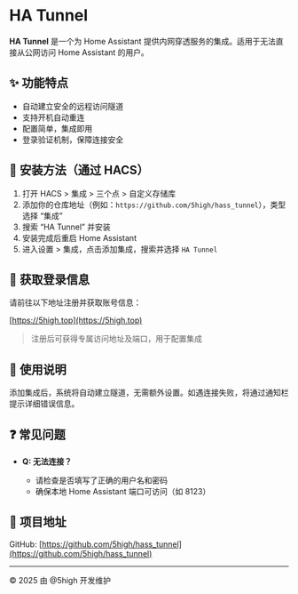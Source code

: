 # HA Tunnel

**HA Tunnel** 是一个为 Home Assistant 提供内网穿透服务的集成。适用于无法直接从公网访问 Home Assistant 的用户。

## ✨ 功能特点

- 自动建立安全的远程访问隧道
- 支持开机自动重连
- 配置简单，集成即用
- 登录验证机制，保障连接安全

## 🔧 安装方法（通过 HACS）

1. 打开 HACS > 集成 > 三个点 > 自定义存储库
2. 添加你的仓库地址（例如：`https://github.com/5high/hass_tunnel`），类型选择 “集成”
3. 搜索 “HA Tunnel” 并安装
4. 安装完成后重启 Home Assistant
5. 进入设置 > 集成，点击添加集成，搜索并选择 `HA Tunnel`

## 🧪 获取登录信息

请前往以下地址注册并获取账号信息：

[https://5high.top](https://5high.top)

> 注册后可获得专属访问地址及端口，用于配置集成

## 📘 使用说明

添加集成后，系统将自动建立隧道，无需额外设置。如遇连接失败，将通过通知栏提示详细错误信息。

## ❓ 常见问题

- **Q: 无法连接？**

  - 请检查是否填写了正确的用户名和密码
  - 确保本地 Home Assistant 端口可访问（如 8123）

## 📎 项目地址

GitHub: [https://github.com/5high/hass_tunnel](https://github.com/5high/hass_tunnel)

---

©️ 2025 由 @5high 开发维护
